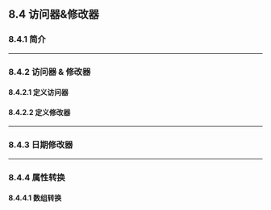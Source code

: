 ## 8.4 访问器&修改器

### 8.4.1 简介

----

### 8.4.2 访问器 & 修改器

#### 8.4.2.1 定义访问器

#### 8.4.2.2 定义修改器

----

### 8.4.3 日期修改器

----

### 8.4.4 属性转换

#### 8.4.4.1 数组转换